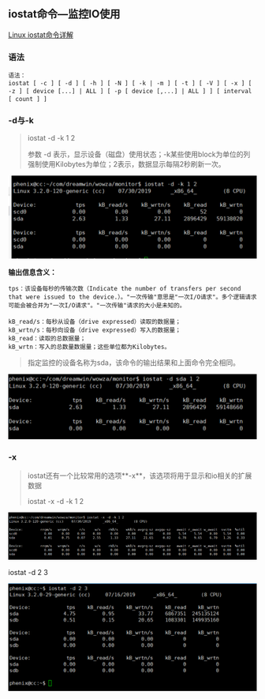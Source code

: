 ## iostat命令—监控IO使用

[Linux iostat命令详解](https://www.jellythink.com/archives/438)

### 语法

```
语法：
iostat [ -c ] [ -d ] [ -h ] [ -N ] [ -k | -m ] [ -t ] [ -V ] [ -x ] [ -z ] [ device [...] | ALL ] [ -p [ device [,...] | ALL ] ] [ interval [ count ] ]
```

### -d与-k

> iostat -d -k 1 2
>
> 参数 -d 表示，显示设备（磁盘）使用状态；-k某些使用block为单位的列强制使用Kilobytes为单位；2表示，数据显示每隔2秒刷新一次。

![](/assets/import45.png)

**输出信息含义：**

```
tps：该设备每秒的传输次数（Indicate the number of transfers per second that were issued to the device.）。"一次传输"意思是"一次I/O请求"。多个逻辑请求可能会被合并为"一次I/O请求"。"一次传输"请求的大小是未知的。

kB_read/s：每秒从设备（drive expressed）读取的数据量；
kB_wrtn/s：每秒向设备（drive expressed）写入的数据量；
kB_read：读取的总数据量；
kB_wrtn：写入的总数量数据量；这些单位都为Kilobytes。
```

> 指定监控的设备名称为sda，该命令的输出结果和上面命令完全相同。

![](/assets/import46.png)

### -x

> iostat还有一个比较常用的选项**-x**，该选项将用于显示和io相关的扩展数据
>
> iostat -x -d -k 1 2

![](/assets/import47.png)

iostat -d 2 3

![](/assets/import5.png)

